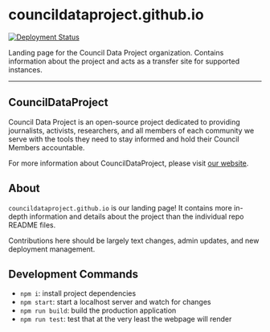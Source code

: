 # councildataproject.github.io

[![Deployment Status](https://github.com/CouncilDataProject/councildataproject.github.io/workflows/Build%20and%20Deploy/badge.svg)](https://github.com/CouncilDataProject/councildataproject.github.io/actions)

Landing page for the Council Data Project organization. Contains information about the
project and acts as a transfer site for supported instances.

---

## CouncilDataProject

Council Data Project is an open-source project dedicated to providing journalists,
activists, researchers, and all members of each community we serve with the tools they
need to stay informed and hold their Council Members accountable.

For more information about CouncilDataProject, please visit
[our website](https://councildataproject.github.io/).

## About

`councildataproject.github.io` is our landing page! It contains
more in-depth information and details about the project than the individual
repo README files.

Contributions here should be largely text changes, admin updates, and new deployment
management.

## Development Commands

- `npm i`: install project dependencies
- `npm start`: start a localhost server and watch for changes
- `npm run build`: build the production application
- `npm run test`: test that at the very least the webpage will render
